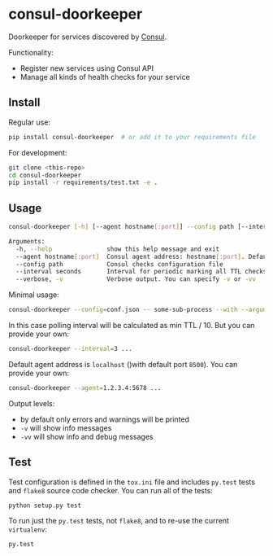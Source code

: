 # consul-doorkeeper

Doorkeeper for services discovered by [Consul](https://www.consul.io/).

Functionality:

* Register new services using Consul API
* Manage all kinds of health checks for your service

## Install

Regular use:

```sh
pip install consul-doorkeeper  # or add it to your requirements file
```

For development:

```sh
git clone <this-repo>
cd consul-doorkeeper
pip install -r requirements/test.txt -e .
```

## Usage

```sh
consul-doorkeeper [-h] [--agent hostname[:port]] --config path [--interval seconds] [--verbose] -- command [arguments]

Arguments:
  -h, --help               show this help message and exit
  --agent hostname[:port]  Consul agent address: hostname[:port]. Default: localhost (default port is 8500)
  --config path            Consul checks configuration file
  --interval seconds       Interval for periodic marking all TTL checks as passed (should be less than min TTL)
  --verbose, -v            Verbose output. You can specify -v or -vv
```

Minimal usage:

```sh
consul-doorkeeper --config=conf.json -- some-sub-process --with --arguments
```

In this case polling interval will be calculated as min TTL / 10. But you can provide your own:

```sh
consul-doorkeeper --interval=3 ...
```

Default agent address is `localhost` ()with default port `8500`). You can provide your own:

```sh
consul-doorkeeper --agent=1.2.3.4:5678 ...
```

Output levels:

* by default only errors and warnings will be printed
* `-v` will show info messages
* `-vv` will show info and debug messages

## Test

Test configuration is defined in the `tox.ini` file and includes `py.test` tests
and `flake8` source code checker. You can run all of the tests:

```
python setup.py test
```

To run just the `py.test` tests, not `flake8`, and to re-use the current `virtualenv`:

```sh
py.test
```
